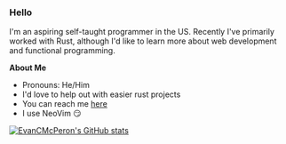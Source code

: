### Hello
I'm an aspiring self-taught programmer in the US. Recently I've primarily worked with Rust, although I'd like to learn more about web development and functional programming.

**About Me**
- Pronouns: He/Him
- I'd love to help out with easier rust projects
- You can reach me [here](https://github.com/EvanCMcPheron/EvanCMcPheron/issues)
- I use NeoVim 😏

[![EvanCMcPeron's GitHub stats](https://github-readme-stats.vercel.app/api?username=EvanCMcPheron&show_icons=true&theme=transparent)](https://github.com/anuraghazra/github-readme-stats)
<!--
**EvanCMcPheron/EvanCMcPheron** is a ✨ _special_ ✨ repository because its `README.md` (this file) appears on your GitHub profile.

Here are some ideas to get you started:

- 🔭 I’m currently working on ...
- 🌱 I’m currently learning ...
- 👯 I’m looking to collaborate on ...
- 🤔 I’m looking for help with ...
- 💬 Ask me about ...
- 📫 How to reach me: ...
- 😄 Pronouns: ...
- ⚡ Fun fact: ...
-->
